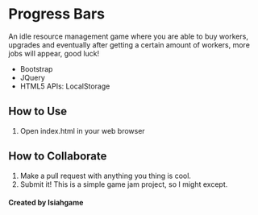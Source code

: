 # Progress Bars

An idle resource management game where you are able to buy workers, upgrades and eventually after getting a certain amount of workers, more jobs will appear, good luck!

* Bootstrap
* JQuery
* HTML5 APIs: LocalStorage

## How to Use

1. Open index.html in your web browser

## How to Collaborate

1. Make a pull request with anything you thing is cool.
1. Submit it! This is a simple game jam project, so I might except.

#### Created by Isiahgame
